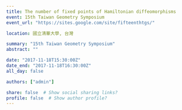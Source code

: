 ```yaml
---
title: The number of fixed points of Hamiltonian diffeomorphisms
event: 15th Taiwan Geometry Symposium
event_url: "https://sites.google.com/site/fifteenthtgs/"

location: 國立清華大學, 台灣

summary: "15th Taiwan Geometry Symposium"
abstract: ""

date: "2017-11-18T15:30:00Z"
date_end: "2017-11-18T16:30:00Z"
all_day: false

authors: ["admin"]

share: false  # Show social sharing links?
profile: false  # Show author profile?
---
```


